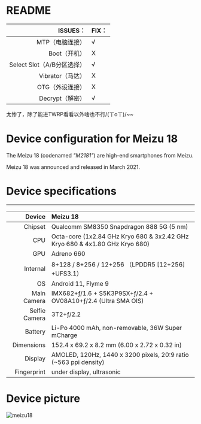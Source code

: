 # README

|                   ISSUES： | FIX： |
| -------------------------: | :---- |
|            MTP（电脑连接） | √     |
|               Boot（开机） | X     |
| Select Slot（A/B分区选择） | √     |
|           Vibrator（马达） | X     |
|            OTG（外设连接） | X     |
|            Decrypt（解密） | √     |

太惨了，除了能进TWRP看看以外啥也不行/(ㄒoㄒ)/~~

# Device configuration for Meizu 18

The Meizu 18 (codenamed *"M2181"*) are high-end smartphones from Meizu.

Meizu 18 was announced and released in March 2021.

# Device specifications

------
|        Device | Meizu 18                                                     |
| ------------: | :----------------------------------------------------------- |
|       Chipset | Qualcomm SM8350 Snapdragon 888 5G (5 nm)                     |
|           CPU | Octa-core (1x2.84 GHz Kryo 680 & 3x2.42 GHz Kryo 680 & 4x1.80 GHz Kryo 680) |
|           GPU | Adreno 660                                                   |
|      Internal | 8+128 / 8+256 / 12+256 （LPDDR5 [12+256] +UFS3.1）           |
|            OS | Android 11, Flyme 9                                          |
|   Main Camera | IMX682+ƒ/1.6 + S5K3P9SX+ƒ/2.4 + OV08A10+ƒ/2.4 (Ultra SMA OIS) |
| Selfie Camera | 3T2+ƒ/2.2                                                    |
|       Battery | Li-Po 4000 mAh, non-removable, 36W Super mCharge             |
|    Dimensions | 152.4 x 69.2 x 8.2 mm (6.00 x 2.72 x 0.32 in)                |
|       Display | AMOLED, 120Hz, 1440 x 3200 pixels, 20:9 ratio (~563 ppi density) |
|   Fingerprint | under display, ultrasonic                                    |

# Device picture

![meizu18](https://fms.res.meizu.com/dms/2021/03/02/8416d882-ce82-4f68-b521-c40ea7b2ebf9.png)
